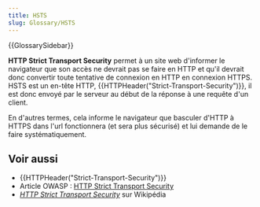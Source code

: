```yaml
---
title: HSTS
slug: Glossary/HSTS
---
```


{{GlossarySidebar}}

**HTTP Strict Transport Security** permet à un site web d'informer le navigateur que son accès ne devrait pas se faire en HTTP et qu'il devrait donc convertir toute tentative de connexion en HTTP en connexion HTTPS. HSTS est un en-tête HTTP, {{HTTPHeader("Strict-Transport-Security")}}, il est donc envoyé par le serveur au début de la réponse à une requête d'un client.

En d'autres termes, cela informe le navigateur que basculer d'HTTP à HTTPS dans l'url fonctionnera (et sera plus sécurisé) et lui demande de le faire systématiquement.

## Voir aussi

- {{HTTPHeader("Strict-Transport-Security")}}
- Article OWASP : [HTTP Strict Transport Security](https://www.owasp.org/index.php/HTTP_Strict_Transport_Security)
- [<i lang="en">HTTP Strict Transport Security</i>](https://fr.wikipedia.org/wiki/HTTP_Strict_Transport_Security) sur Wikipédia
